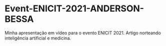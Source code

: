 # Event-ENICIT-2021-ANDERSON-BESSA
Minha apresentação em vídeo para o evento ENICIT 2021. Artigo norteando inteligência artificial e medicina.
